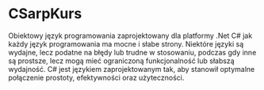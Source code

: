 # CSarpKurs
Obiektowy język programowania zaprojektowany dla platformy .Net C# jak każdy język programowania ma mocne i słabe strony. 
Niektóre języki są wydajne, lecz podatne na błędy lub trudne w stosowaniu, podczas gdy inne są prostsze, 
lecz mogą mieć ograniczoną funkcjonalność lub słabszą wydajność. 
C# jest językiem zaprojektowanym tak, aby stanowił optymalne połączenie prostoty, efektywności oraz użyteczności.
